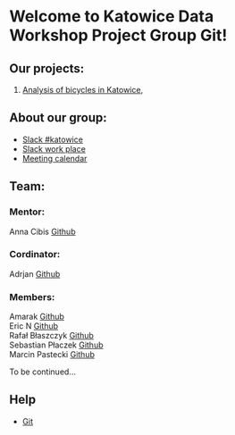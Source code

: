 # Welcome to Katowice Data Workshop Project Group Git!

## Our projects: 

1. [Analysis of bicycles in Katowice](https://ToBeBontinued/sorry),

## About our group:
- [Slack #katowice](https://app.slack.com/client/TCCTN4HU3/CG9MUSU3C)
- [Slack work place](https://app.slack.com/client/TCCTN4HU3/CL7LW5QKD/details/info)
- [Meeting calendar](https://calendar.google.com/calendar/embed?src=5mipsspr0kh2m10n98i8bdlmf0%40group.calendar.google.com&ctz=Europe%2FWarsaw)

## Team:
### Mentor:
Anna Cibis [Github](https://github.com/ymra)

### Cordinator:
Adrjan [Github](https://github.com/AardJan)

### Members:
Amarak [Github](https://github.com/AnjaliRavenly) \
Eric N [Github](https://github.com/Wilkun)\
Rafał Błaszczyk [Github](Github.com/Rafal23)\
Sebastian Płaczek [Github](https://github.com/Sebastian-Placzek) \
Marcin Pastecki [Github](https://github.com/mrccode)


To be continued...

## Help
- [Git](https://github.com/dataworkshop/dw-cracow-project/wiki/Podstawy-git)
